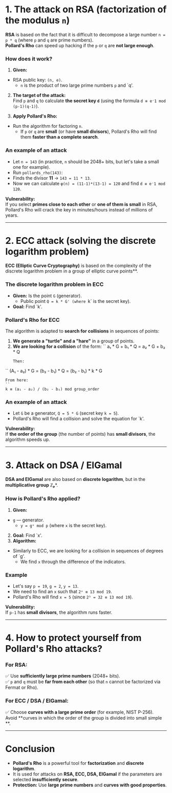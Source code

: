 # **1. The attack on RSA (factorization of the modulus `n`)**
**RSA** is based on the fact that it is difficult to decompose a large number `n = p * q` (where `p` and `q` are prime numbers).  
**Pollard's Rho** can speed up hacking if the `p` or `q` are **not large enough**.

### **How does it work?**
1. **Given:**
- RSA public key: `(n, e)`.  
   - `n` is the product of two large prime numbers `p` and `q'.  

2. **The target of the attack:**  
   Find `p` and `q` to calculate **the secret key `d`** (using the formula `d ≡ e⁻1 mod (p-1)(q-1)`).  

3. **Apply Pollard's Rho:**
- Run the algorithm for factoring `n`.  
   - If `p` or `q` are **small** (or have **small divisors**), Pollard's Rho will find them **faster than a complete search**.  

### **An example of an attack**
- Let `n = 143` (in practice, `n` should be 2048+ bits, but let's take a small one for example).  
- Run `pollards_rho(143)`:
- Finds the divisor **11** → `143 = 11 * 13`.  
- Now we can calculate `φ(n) = (11-1)*(13-1) = 120` and find `d ≡ e⁻1 mod 120`.  

**Vulnerability:**  
If you select **primes close to each other** or **one of them is small** in RSA, Pollard's Rho will crack the key in minutes/hours instead of millions of years.  

---

# **2. ECC attack (solving the discrete logarithm problem)**
**ECC (Elliptic Curve Cryptography)** is based on the complexity of the discrete logarithm problem in a group of elliptic curve points**.  

### **The discrete logarithm problem in ECC**
- **Given:**
Is the point `G` (generator).  
  - Public point `Q = k * G' (where `k` is the secret key).  
- **Goal:** Find `k'.  

### **Pollard's Rho for ECC**
The algorithm is adapted to **search for collisions** in sequences of points:  
1. **We generate a "turtle" and a "hare"** in a group of points.  
2. **We are looking for a collision** of the form:
``
   a₁ * G + b₁ * Q = a₂ * G + b₂ * Q
   ```  
   Then:
``
(A₁ - a₂) * G = (b₂ - b₁) * Q = (b₂ - b₁) * k * G
   ```  
   From here:
``
   k ≡ (a₁ - a₂) / (b₂ - b₁) mod group_order
   ```  

### **An example of an attack**
- Let `G` be a generator, `Q = 5 * G` (secret key `k = 5`).  
- Pollard's Rho will find a collision and solve the equation for `k'.  

**Vulnerability:**  
If **the order of the group** (the number of points) has **small divisors**, the algorithm speeds up.  

---

# **3. Attack on DSA / ElGamal**
**DSA and ElGamal** are also based on **discrete logarithm**, but in the **multiplicative group ℤₚ***.  

### **How is Pollard's Rho applied?**
1. **Given:**
- `g` — generator.  
   - `y = gˣ mod p` (where `x` is the secret key).  
2. **Goal:** Find `x'.  
3. **Algorithm:**
- Similarly to ECC, we are looking for a collision in sequences of degrees of `g'.  
   - We find `x` through the difference of the indicators.  

### **Example**
- Let's say `p = 19`, `g = 2`, `y = 13`.  
- We need to find an `x` such that `2ˣ ≡ 13 mod 19`.  
- Pollard's Rho will find `x = 5` (since `2⁵ = 32 ≡ 13 mod 19`).  

**Vulnerability:**  
If `p-1` has **small divisors**, the algorithm runs faster.  

---

# **4. How to protect yourself from Pollard's Rho attacks?**
### **For RSA:**
✅ Use **sufficiently large prime numbers** (2048+ bits).  
✅ `p` and `q` must be **far from each other** (so that `n` cannot be factorized via Fermat or Rho).  

### **For ECC / DSA / ElGamal:**
✅ Choose **curves with a large prime order** (for example, NIST P-256).  
 Avoid **curves in which the order of the group is divided into small simple **.  

---

# **Conclusion**
- **Pollard's Rho** is a powerful tool for **factorization** and **discrete logarithm**.  
- It is used for attacks on **RSA, ECC, DSA, ElGamal** if the parameters are selected **insufficiently secure**.  
- **Protection:** Use **large prime numbers** and **curves with good properties**.